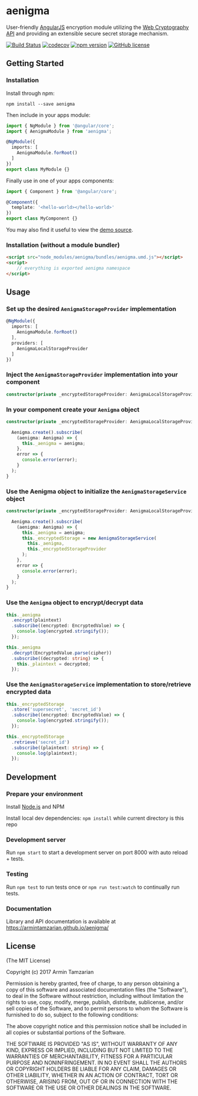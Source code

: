 # aenigma

User-friendly [AngularJS](https://angularjs.org/) encryption module utilizing the [Web Cryptography API](https://www.w3.org/TR/WebCryptoAPI/) and providing an extensible secure secret storage mechanism.

[![Build Status](https://travis-ci.org/ArminTamzarian/aenigma.svg?branch=master)](https://travis-ci.org/ArminTamzarian/aenigma)
[![codecov](https://codecov.io/gh/ArminTamzarian/aenigma/branch/master/graph/badge.svg)](https://codecov.io/gh/ArminTamzarian/aenigma)
[![npm version](https://badge.fury.io/js/aenigma.svg)](http://badge.fury.io/js/aenigma)
[![GitHub license](https://img.shields.io/badge/license-MIT-blue.svg)](https://raw.githubusercontent.com/ArminTamzarian/aenigma/master/LICENSE)

## Getting Started

### Installation

Install through npm:
```
npm install --save aenigma
```

Then include in your apps module:

```typescript
import { NgModule } from '@angular/core';
import { AenigmaModule } from 'aenigma';

@NgModule({
  imports: [
    AenigmaModule.forRoot()
  ]
})
export class MyModule {}
```

Finally use in one of your apps components:
```typescript
import { Component } from '@angular/core';

@Component({
  template: '<hello-world></hello-world>'
})
export class MyComponent {}
```

You may also find it useful to view the [demo source](https://github.com/ArminTamzarian/aenigma/blob/master/demo/demo.view.ts).

### Installation (without a module bundler)
```html
<script src="node_modules/aenigma/bundles/aenigma.umd.js"></script>
<script>
    // everything is exported aenigma namespace
</script>
```

## Usage

### Set up the desired `AenigmaStorageProvider` implementation

```typescript
@NgModule({
  imports: [
    AenigmaModule.forRoot()
  ],
  providers: [
    AenigmaLocalStorageProvider
  ]
})
```

### Inject the `AenigmaStorageProvider` implementation into your component

```typescript
constructor(private _encryptedStorageProvider: AenigmaLocalStorageProvider) { }
```

### In your component create your `Aenigma` object

```typescript
constructor(private _encryptedStorageProvider: AenigmaLocalStorageProvider) {

  Aenigma.create().subscribe(
    (aenigma: Aenigma) => {
      this._aenigma = aenigma;
    },
    error => {
      console.error(error);
    }
  );
}
```

### Use the Aenigma object to initialize the `AenigmaStorageService` object

```typescript
constructor(private _encryptedStorageProvider: AenigmaLocalStorageProvider) {

  Aenigma.create().subscribe(
    (aenigma: Aenigma) => {
      this._aenigma = aenigma;
      this._encryptedStorage = new AenigmaStorageService(
        this._aenigma,
        this._encryptedStorageProvider
      );
    },
    error => {
      console.error(error);
    }
  );
}
```

### Use the `Aenigma` object to encrypt/decrypt data
```typescript
this._aenigma
  .encrypt(plaintext)
  .subscribe((encrypted: EncryptedValue) => {
    console.log(encrypted.stringify());
  });
```

```typescript
this._aenigma
  .decrypt(EncryptedValue.parse(cipher))
  .subscribe((decrypted: string) => {
    this._plaintext = decrypted;
  });
```

### Use the `AenigmaStorageService` implementation to store/retrieve encrypted data

```typescript
this._encryptedStorage
  .store('supersecret', 'secret_id')
  .subscribe((encrypted: EncryptedValue) => {
    console.log(encrypted.stringify());
  });
```

```typescript
this._encryptedStorage
  .retrieve('secret_id')
  .subscribe((plaintext: string) => {
    console.log(plaintext);
  });
```

## Development

### Prepare your environment

Install [Node.js](http://nodejs.org/) and NPM

Install local dev dependencies: `npm install` while current directory is this repo

### Development server

Run `npm start` to start a development server on port 8000 with auto reload + tests.

### Testing

Run `npm test` to run tests once or `npm run test:watch` to continually run tests.

### Documentation

Library and API documentation is available at https://armintamzarian.github.io/aenigma/

## License

(The MIT License)

Copyright (c) 2017 Armin Tamzarian

Permission is hereby granted, free of charge, to any person obtaining a copy of this software and associated documentation files (the "Software"), to deal in the Software without restriction, including without limitation the rights to use, copy, modify, merge, publish, distribute, sublicense, and/or sell copies of the Software, and to permit persons to whom the Software is furnished to do so, subject to the following conditions:

The above copyright notice and this permission notice shall be included in all copies or substantial portions of the Software.

THE SOFTWARE IS PROVIDED "AS IS", WITHOUT WARRANTY OF ANY KIND, EXPRESS OR IMPLIED, INCLUDING BUT NOT LIMITED TO THE WARRANTIES OF MERCHANTABILITY, FITNESS FOR A PARTICULAR PURPOSE AND NONINFRINGEMENT. IN NO EVENT SHALL THE AUTHORS OR COPYRIGHT HOLDERS BE LIABLE FOR ANY CLAIM, DAMAGES OR OTHER LIABILITY, WHETHER IN AN ACTION OF CONTRACT, TORT OR OTHERWISE, ARISING FROM, OUT OF OR IN CONNECTION WITH THE SOFTWARE OR THE USE OR OTHER DEALINGS IN THE SOFTWARE.
